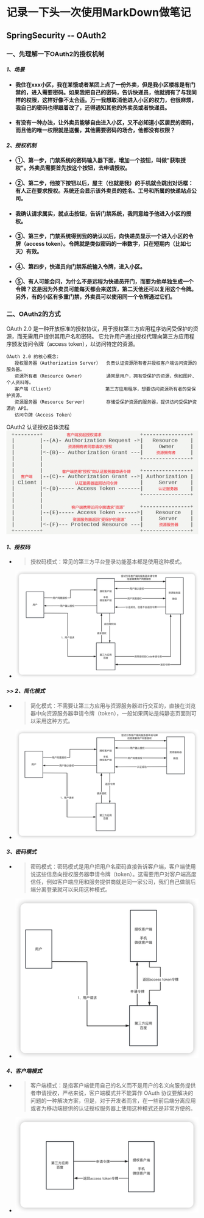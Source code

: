 # 记录一下头一次使用MarkDown做笔记

## **SpringSecurity -- OAuth2**

### **一、先理解一下OAuth2的授权机制**

####             *1、场景*

- ####             我住在xxx小区，我在某饿或者某团上点了一份外卖，但是我小区楼栋是有门禁的，进入需要密码。如果我把自己的密码，告诉快递员，他就拥有了与我同样的权限，这样好像不太合适。万一我想取消他进入小区的权力，也很麻烦，我自己的密码也得跟着改了，还得通知其他的外卖员或者快递员。

- ####             有没有一种办法，让外卖员能够自由进入小区，又不必知道小区居民的密码，而且他的唯一权限就是送餐，其他需要密码的场合，他都没有权限？




#### *2、授权机制*

-   #### ①、第一步，门禁系统的密码输入器下面，增加一个按钮，叫做"获取授权"。外卖员需要首先按这个按钮，去申请授权。

-   #### ②、第二步，他按下按钮以后，屋主（也就是我）的手机就会跳出对话框：有人正在要求授权。系统还会显示该外卖员的姓名、工号和所属的快递站点公司。

-   #### 我确认请求属实，就点击按钮，告诉门禁系统，我同意给予他进入小区的授权。

-   #### ③、第三步，门禁系统得到我的确认以后，向快递员显示一个进入小区的令牌（access token）。令牌就是类似密码的一串数字，只在短期内（比如七天）有效。

-   #### ④、第四步，快递员向门禁系统输入令牌，进入小区。

-   #### ⑤、有人可能会问，为什么不是远程为快递员开门，而要为他单独生成一个令牌？这是因为外卖员可能每天都会来送货，第二天他还可以复用这个令牌。另外，有的小区有多重门禁，外卖员可以使用同一个令牌通过它们。



### **二、OAuth2的方式**
OAuth 2.0 是一种开放标准的授权协议，用于授权第三方应用程序访问受保护的资源，而无需用户提供其用户名和密码。
它允许用户通过授权代理向第三方应用程序颁发访问令牌（access token），以访问特定的资源。

    OAuth 2.0 的核心概念:
       授权服务器（Authorization Server）  负责认证资源所有者并授权客户端访问资源的服务器。
       资源所有者（Resource Owner）        通常是用户，拥有受保护的资源，例如图片、个人资料等。
       客户端（Client）                   第三方应用程序，想要访问资源所有者的受保护资源。
       资源服务器（Resource Server）       存储受保护资源的服务器，提供访问受保护资源的 API。
       访问令牌（Access Token）

OAuth2 认证授权总体流程
![image](../06.7_Spring-Security-OAuth2/06.7_1-AuthorizationCode-Mode/src/main/resources/static/img.png)

####  *1、授权码*

 - > 授权码模式：常见的第三方平台登录功能基本都是使用这种模式。



- ![image-20230516214329834](../06.7_Spring-Security-OAuth2/06.7_1-AuthorizationCode-Mode/src/main/resources/static/img_0.png)

#### >> *2、简化模式*

- > 简化模式：不需要让第三方应用与资源服务器进行交互的，直接在浏览器中向资源服务器申请令牌（token），一般如果网站是纯静态页面则可以采用这种方式。

- ![image-20230516222357558](../06.7_Spring-Security-OAuth2/06.7_1-AuthorizationCode-Mode/src/main/resources/static/img_1.png)

#### *3、密码模式*

- > 密码模式：密码模式是用户把用户名密码直接告诉客户端，客户端使用说这些信息向授权服务器申请令牌（token）。这需要用户对客户端高度信任，例如客户端应用和服务提供商就是同一家公司，我们自己做前后端分离登录就可以采用这种模式。

- ![image-20230516222653625](../06.7_Spring-Security-OAuth2/06.7_1-AuthorizationCode-Mode/src/main/resources/static/img_2.png)

#### *4、客户端模式*

- > 客户端模式：是指客户端使用自己的名义而不是用户的名义向服务提供者申请授权，严格来说，客户端模式并不能算作 OAuth 协议要解决的问题的一种解决方案，但是，对于开发者而言，在一些前后端分离应用或者为移动端提供的认证授权服务器上使用这种模式还是非常方便的。

- ![image-20230516225319903](../06.7_Spring-Security-OAuth2/06.7_1-AuthorizationCode-Mode/src/main/resources/static/img_3.png)
